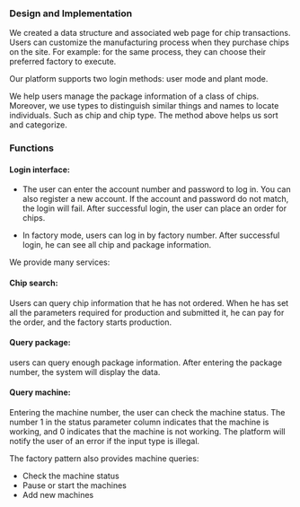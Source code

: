 ### Design and Implementation
We created a data structure and associated web page for chip transactions.
Users can customize the manufacturing process when they purchase chips on the site. For example: for the same process, they can choose their preferred factory to execute.

Our platform supports two login methods: user mode and plant mode.

We help users manage the package information of a class of chips. Moreover, we use types to distinguish similar things and names to locate individuals. Such as chip and chip type. The method above helps us sort and categorize.

### Functions
#### Login interface:
- The user can enter the account number and password to log in. You can also register a new account. If the account and password do not match, the login will fail. After successful login, the user can place an order for chips.

- In factory mode, users can log in by factory number. After successful login, he can see all chip and package information.

We provide many services:

#### Chip search: 
Users can query chip information that he has not ordered. When he has set all the parameters required for production and submitted it, he can pay for the order, and the factory starts production.

#### Query package: 
users can query enough package information. After entering the package number, the system will display the data.

#### Query machine: 
Entering the machine number, the user can check the machine status. The number 1 in the status parameter column indicates that the machine is working, and 0 indicates that the machine is not working.
The platform will notify the user of an error if the input type is illegal.

The factory pattern also provides machine queries: 
- Check the machine status
- Pause or start the machines
- Add new machines
